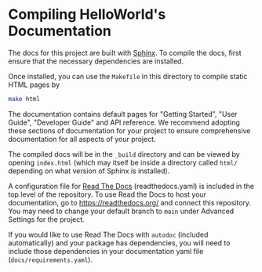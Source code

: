 # Compiling HelloWorld's Documentation

The docs for this project are built with [Sphinx](http://www.sphinx-doc.org/en/master/).
To compile the docs, first ensure that the necessary dependencies are installed.



Once installed, you can use the `Makefile` in this directory to compile static HTML pages by
```bash
make html
```

The documentation contains default pages for "Getting Started", "User Guide", "Developer Guide" and API reference. 
We recommend adopting these sections of documentation for your project to ensure comprehensive documentation for all aspects of your project.

The compiled docs will be in the `_build` directory and can be viewed by opening `index.html` (which may itself 
be inside a directory called `html/` depending on what version of Sphinx is installed).


A configuration file for [Read The Docs](https://readthedocs.org/) (readthedocs.yaml) is included in the top level of the repository. To use Read the Docs to host your documentation, go to https://readthedocs.org/ and connect this repository. You may need to change your default branch to `main` under Advanced Settings for the project.

If you would like to use Read The Docs with `autodoc` (included automatically) and your package has dependencies, you will need to include those dependencies in your documentation yaml file (`docs/requirements.yaml`).

